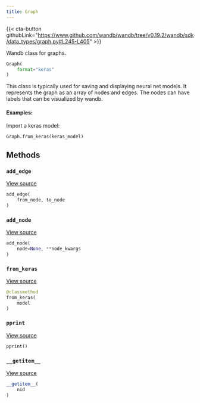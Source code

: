 ```yaml
---
title: Graph
---
```


{{< cta-button githubLink="https://www.github.com/wandb/wandb/tree/v0.19.2/wandb/sdk/data_types/graph.py#L245-L405" >}}

Wandb class for graphs.

```python
Graph(
    format="keras"
)
```

This class is typically used for saving and displaying neural net models. It
represents the graph as an array of nodes and edges. The nodes can have
labels that can be visualized by wandb.

#### Examples:

Import a keras model:

```
Graph.from_keras(keras_model)
```

## Methods

### `add_edge`

[View source](https://www.github.com/wandb/wandb/tree/v0.19.2/wandb/sdk/data_types/graph.py#L330-L334)

```python
add_edge(
    from_node, to_node
)
```

### `add_node`

[View source](https://www.github.com/wandb/wandb/tree/v0.19.2/wandb/sdk/data_types/graph.py#L318-L328)

```python
add_node(
    node=None, **node_kwargs
)
```

### `from_keras`

[View source](https://www.github.com/wandb/wandb/tree/v0.19.2/wandb/sdk/data_types/graph.py#L336-L366)

```python
@classmethod
from_keras(
    model
)
```

### `pprint`

[View source](https://www.github.com/wandb/wandb/tree/v0.19.2/wandb/sdk/data_types/graph.py#L312-L316)

```python
pprint()
```

### `__getitem__`

[View source](https://www.github.com/wandb/wandb/tree/v0.19.2/wandb/sdk/data_types/graph.py#L309-L310)

```python
__getitem__(
    nid
)
```
